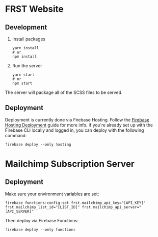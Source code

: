 # FRST Website

## Development

1. Install packages
    ```
    yarn install
    # or
    npm install
    ```

1. Run the server
    ```
    yarn start
    # or
    npm start
    ```

The server will package all of the SCSS files to be served.

## Deployment

Deployment is currently done via Firebase Hosting. Follow the [Firebase Hosting Deployment](https://firebase.google.com/docs/hosting/deploying) guide for more info. If you're already set up with the Firebase CLI locally and logged in, you can deploy with the following command:

```
firebase deploy --only hosting
```

# Mailchimp Subscription Server

## Deployment

Make sure your environment variables are set:

```
firebase functions:config:set frst.mailchimp_api_key="[API_KEY]" frst.mailchimp_list_id="[LIST_ID]" frst.mailchimp_api_server="[API_SERVER]"
```

Then deploy via Firebase Functions:

```
firebase deploy --only functions
```
